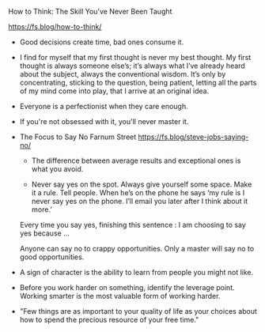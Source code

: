 How to Think: The Skill You’ve Never Been Taught

https://fs.blog/how-to-think/

- Good decisions create time, bad ones consume it.

- I find for myself that my first thought is never my best thought. My first thought is always someone else’s; it’s always what I’ve already heard about the subject, always the conventional wisdom. It’s only by concentrating, sticking to the question, being patient, letting all the parts of my mind come into play, that I arrive at an original idea.



- Everyone is a perfectionist when they care enough.

- If you're not obsessed with it, you'll never master it.


- The Focus to Say No
  Farnum Street
  https://fs.blog/steve-jobs-saying-no/

  - The difference between average results and exceptional ones is what you avoid.
  
  - Never say yes on the spot. Always give yourself some space. Make it a rule. Tell people.
      When he’s on the phone he says ‘my rule is I never say yes on the phone. I’ll email you later after I think about it more.’ 

  Every time you say yes, finishing this sentence :  I am choosing to say yes because ...

   Anyone can say no to crappy opportunities. Only a master will say no to good opportunities.

- A sign of character is the ability to learn from people you might not like.


- Before you work harder on something, identify the leverage point.
  Working smarter is the most valuable form of working harder.

- "Few things are as important to your quality of life as your choices about how to spend the precious resource of your free time."